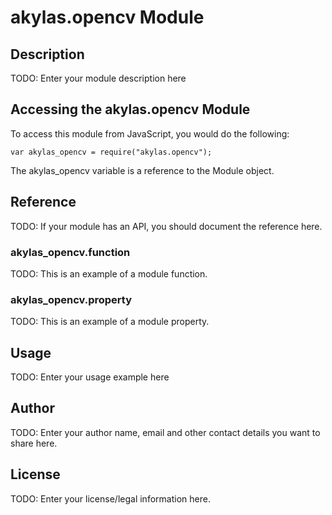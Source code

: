 # akylas.opencv Module

## Description

TODO: Enter your module description here

## Accessing the akylas.opencv Module

To access this module from JavaScript, you would do the following:

    var akylas_opencv = require("akylas.opencv");

The akylas_opencv variable is a reference to the Module object.

## Reference

TODO: If your module has an API, you should document
the reference here.

### akylas_opencv.function

TODO: This is an example of a module function.

### akylas_opencv.property

TODO: This is an example of a module property.

## Usage

TODO: Enter your usage example here

## Author

TODO: Enter your author name, email and other contact
details you want to share here.

## License

TODO: Enter your license/legal information here.
